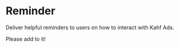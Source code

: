 # Reminder

Deliver helpful reminders to users on how to interact with Kahf Ads.

Please add to it!
